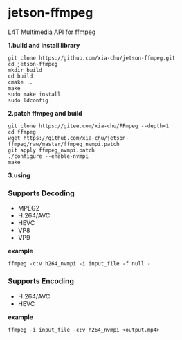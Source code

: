 # jetson-ffmpeg
L4T Multimedia API for ffmpeg

**1.build and install library**

    git clone https://github.com/xia-chu/jetson-ffmpeg.git
    cd jetson-ffmpeg
    mkdir build
    cd build
    cmake ..
    make
    sudo make install
    sudo ldconfig

**2.patch ffmpeg and build**

    git clone https://gitee.com/xia-chu/FFmpeg --depth=1
    cd ffmpeg
    wget https://github.com/xia-chu/jetson-ffmpeg/raw/master/ffmpeg_nvmpi.patch
    git apply ffmpeg_nvmpi.patch
    ./configure --enable-nvmpi
    make

**3.using**

### Supports Decoding
  - MPEG2
  - H.264/AVC
  - HEVC
  - VP8
  - VP9

**example**

    ffmpeg -c:v h264_nvmpi -i input_file -f null -

### Supports Encoding
  - H.264/AVC
  - HEVC

**example**

    ffmpeg -i input_file -c:v h264_nvmpi <output.mp4>
